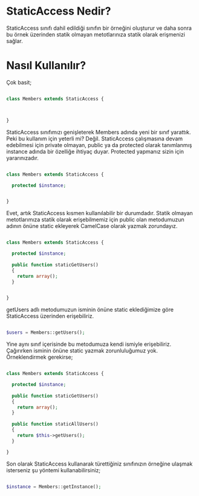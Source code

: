 StaticAccess Nedir?
=================

StaticAccess sınıfı dahil edildiği sınıfın bir örneğini oluşturur ve daha sonra
bu örnek üzerinden statik olmayan metotlarınıza statik olarak erişmenizi sağlar.

Nasıl Kullanılır?
=================

Çok basit;

```php

class Members extends StaticAccess {



}


```

StaticAccess sınıfımızı genişleterek Members adında yeni bir sınıf yarattık. Peki bu kullanım için yeterli mi? Değil.
StaticAccess çalışmasına devam edebilmesi için private olmayan, public ya da protected olarak tanımlanmış instance adında bir özelliğe ihtiyaç duyar. Protected yapmanız sizin için yararınızadır.


```php

class Members extends StaticAccess {

  protected $instance;


}


```

Evet, artık StaticAccess kısmen kullanılabilir bir durumdadır. Statik olmayan metotlarımıza statik olarak erişebilmemiz için public olan metodumuzun adının önüne static ekleyerek CamelCase olarak yazmak zorundayız.


```php

class Members extends StaticAccess {

  protected $instance;
  
  public function staticGetUsers()
  {
    return array();
  }


}


```

getUsers adlı metodumuzun isminin önüne static eklediğimize göre StaticAccess üzerinden erişebiliriz.

```php

$users = Members::getUsers();


```

Yine aynı sınıf içerisinde bu metodumuza kendi ismiyle erişebiliriz. Çağırırken isminin önüne static yazmak zorunluluğumuz yok. Örneklendirmek gerekirse;

```php

class Members extends StaticAccess {

  protected $instance;
  
  public function staticGetUsers()
  {
    return array();
  }
  
  public function staticAllUsers()
  {
    return $this->getUsers();
  }

}


```

Son olarak StaticAccess kullanarak türettiğiniz sınıfınızın örneğine ulaşmak isterseniz şu yöntemi kullanabilirsiniz;

```php

$instance = Members::getInstance();


```

